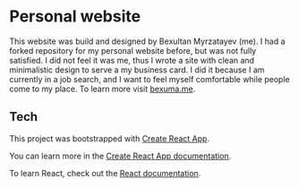 # Personal website
This website was build and designed by Bexultan Myrzatayev (me). I had a forked repository for my personal website before, but was not fully satisfied. I did not feel it was me, thus I wrote a site with clean and minimalistic design to serve a my business card. I did it because I am currently in a job search, and I want to feel myself comfortable while people come to my place. To learn more visit [bexuma.me](https://bexuma.me).

## Tech

This project was bootstrapped with [Create React App](https://github.com/facebook/create-react-app).

You can learn more in the [Create React App documentation](https://facebook.github.io/create-react-app/docs/getting-started).

To learn React, check out the [React documentation](https://reactjs.org/).
